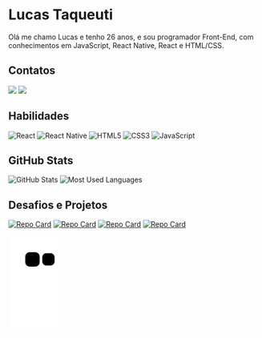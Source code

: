 # Lucas Taqueuti
 Olá me chamo Lucas e tenho 26 anos, e sou programador Front-End, com conhecimentos em JavaScript, React Native, React e HTML/CSS.

 ## Contatos


<a href = "https://www.facebook.com/lucas.taqueuti/"><img src="https://img.shields.io/badge/Facebook-%23008?style=for-the-badge&logo=facebook&logoColor=white" target="_blank"></a>
<a href="https://www.linkedin.com/in/lucas-taqueuti/" target="_blank"><img src="https://img.shields.io/badge/-LinkedIn-%230077B5?style=for-the-badge&logo=linkedin&logoColor=white" target="_blank"></a>   


## Habilidades


![React](https://img.shields.io/badge/React-3498db?style=for-the-badge&logo=react&logoColor=000000)   ![React Native](https://img.shields.io/badge/React Native-3498db?style=for-the-badge&logo=react&logoColor=000000)  ![HTML5](https://img.shields.io/badge/HTML5-E6E6E6?style=for-the-badge&logo=html5) ![CSS3](https://img.shields.io/badge/CSS3-E6E6E6?style=for-the-badge&logo=css3&logoColor=264CE4) ![JavaScript](https://img.shields.io/badge/JavaScript-000?style=for-the-badge&logo=javascript)



## GitHub Stats



![GitHub Stats](https://github-readme-stats.vercel.app/api?username=Taqueuti&show_icons=true&hide=contribs,prs&cache_seconds=86400&theme=aura)  ![Most Used Languages](https://github-readme-stats-git-masterrstaa-rickstaa.vercel.app/api/top-langs/?username=Taqueuti&layout=compact&theme=aura)




## Desafios e Projetos 


[![Repo Card]( https://github-readme-stats.vercel.app/api/pin/?username=Taqueuti&repo=Calculadora&cache_seconds=86400&theme=aura)](https://github.com/Taqueuti/Calculadora) 
[![Repo Card]( https://github-readme-stats.vercel.app/api/pin/?username=Taqueuti&repo=PedraPapelTesoura&cache_seconds=86400&theme=aura)](https://github.com/Taqueuti/PedraPapelTesoura)
[![Repo Card]( https://github-readme-stats.vercel.app/api/pin/?username=Taqueuti&repo=React-Native-Projetos&cache_seconds=86400&theme=aura)](https://github.com/React-Native-Projetos)
[![Repo Card]( https://github-readme-stats.vercel.app/api/pin/?username=Taqueuti&repo=Pot-ncia-Tech-Angular-ifood&cache_seconds=86400&theme=aura)](https://github.com/Pot-ncia-Tech-Angular-ifood)

![Snake animation](https://github.com/Taqueuti/Taqueuti/blob/output/github-contribution-grid-snake.svg)








